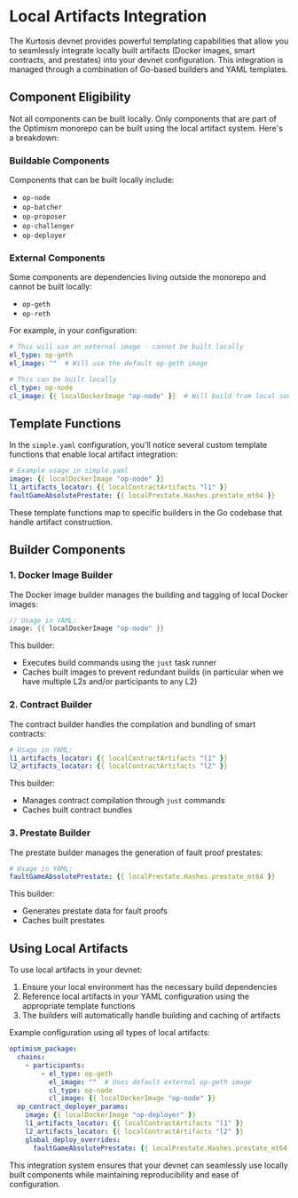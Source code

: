 # Local Artifacts Integration

The Kurtosis devnet provides powerful templating capabilities that allow you to seamlessly integrate locally built artifacts (Docker images, smart contracts, and prestates) into your devnet configuration. This integration is managed through a combination of Go-based builders and YAML templates.

## Component Eligibility

Not all components can be built locally. Only components that are part of the Optimism monorepo can be built using the local artifact system. Here's a breakdown:

### Buildable Components
Components that can be built locally include:
- `op-node`
- `op-batcher`
- `op-proposer`
- `op-challenger`
- `op-deployer`

### External Components
Some components are dependencies living outside the monorepo and cannot be built locally:
- `op-geth`
- `op-reth`

For example, in your configuration:
```yaml
# This will use an external image - cannot be built locally
el_type: op-geth
el_image: ""  # Will use the default op-geth image

# This can be built locally
cl_type: op-node
cl_image: {{ localDockerImage "op-node" }}  # Will build from local source
```

## Template Functions

In the `simple.yaml` configuration, you'll notice several custom template functions that enable local artifact integration:

```yaml
# Example usage in simple.yaml
image: {{ localDockerImage "op-node" }}
l1_artifacts_locator: {{ localContractArtifacts "l1" }}
faultGameAbsolutePrestate: {{ localPrestate.Hashes.prestate_mt64 }}
```

These template functions map to specific builders in the Go codebase that handle artifact construction.

## Builder Components

### 1. Docker Image Builder

The Docker image builder manages the building and tagging of local Docker images:

```go
// Usage in YAML:
image: {{ localDockerImage "op-node" }}
```

This builder:
- Executes build commands using the `just` task runner
- Caches built images to prevent redundant builds (in particular when we have multiple L2s and/or participants to any L2)

### 2. Contract Builder

The contract builder handles the compilation and bundling of smart contracts:

```yaml
# Usage in YAML:
l1_artifacts_locator: {{ localContractArtifacts "l1" }}
l2_artifacts_locator: {{ localContractArtifacts "l2" }}
```

This builder:
- Manages contract compilation through `just` commands
- Caches built contract bundles

### 3. Prestate Builder

The prestate builder manages the generation of fault proof prestates:

```yaml
# Usage in YAML:
faultGameAbsolutePrestate: {{ localPrestate.Hashes.prestate_mt64 }}
```

This builder:
- Generates prestate data for fault proofs
- Caches built prestates

## Using Local Artifacts

To use local artifacts in your devnet:

1. Ensure your local environment has the necessary build dependencies
2. Reference local artifacts in your YAML configuration using the appropriate template functions
3. The builders will automatically handle building and caching of artifacts

Example configuration using all types of local artifacts:

```yaml
optimism_package:
  chains:
    - participants:
        - el_type: op-geth
          el_image: ""  # Uses default external op-geth image
          cl_type: op-node
          cl_image: {{ localDockerImage "op-node" }}
  op_contract_deployer_params:
    image: {{ localDockerImage "op-deployer" }}
    l1_artifacts_locator: {{ localContractArtifacts "l1" }}
    l2_artifacts_locator: {{ localContractArtifacts "l2" }}
    global_deploy_overrides:
      faultGameAbsolutePrestate: {{ localPrestate.Hashes.prestate_mt64 }}
```

This integration system ensures that your devnet can seamlessly use locally built components while maintaining reproducibility and ease of configuration.
